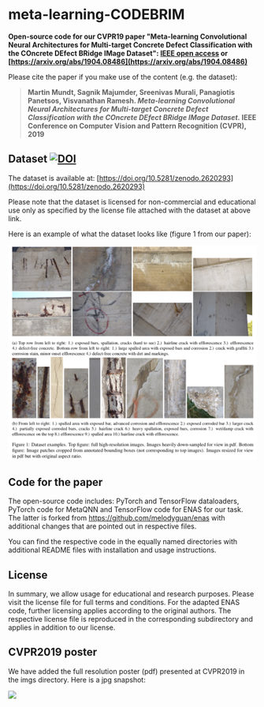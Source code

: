 # meta-learning-CODEBRIM
**Open-source code for our CVPR19 paper "Meta-learning Convolutional Neural Architectures for Multi-target Concrete Defect Classification with the COncrete DEfect BRidge IMage Dataset": [IEEE open access](http://openaccess.thecvf.com/content_CVPR_2019/html/Mundt_Meta-Learning_Convolutional_Neural_Architectures_for_Multi-Target_Concrete_Defect_Classification_With_CVPR_2019_paper.html) or [https://arxiv.org/abs/1904.08486](https://arxiv.org/abs/1904.08486)**

Please cite the paper if you make use of the content (e.g. the dataset):

> **Martin Mundt, Sagnik Majumder, Sreenivas Murali, Panagiotis Panetsos, Visvanathan Ramesh.
> *Meta-learning Convolutional Neural Architectures for Multi-target Concrete Defect Classification with the COncrete DEfect BRidge IMage Dataset.*
> IEEE Conference on Computer Vision and Pattern Recognition (CVPR), 2019**

## Dataset [![DOI](https://zenodo.org/badge/DOI/10.5281/zenodo.2620293.svg)](https://doi.org/10.5281/zenodo.2620293)
 

The dataset is available at: [https://doi.org/10.5281/zenodo.2620293](https://doi.org/10.5281/zenodo.2620293) 

Please note that the dataset is licensed for non-commercial and educational use only as specified by the license file attached with the dataset at above link. 

Here is an example of what the dataset looks like (figure 1 from our paper):

![](imgs/dataset_example.png)

## Code for the paper
The open-source code includes: PyTorch and TensorFlow dataloaders, PyTorch code for MetaQNN and TensorFlow code for ENAS for our task. The latter is forked from https://github.com/melodyguan/enas with additional changes that are pointed out in respective files.

You can find the respective code in the equally named directories with additional README files with installation and usage instructions.

## License
In summary, we allow usage for educational and research purposes. Please visit the license file for full terms and conditions. For the adapted ENAS code, further licensing applies according to the original authors. The respective license file is reproduced in the corresponding subdirectory and applies in addition to our license. 

## CVPR2019 poster
We have added the full resolution poster (pdf) presented at CVPR2019 in the imgs directory. Here is a jpg snapshot:

![](imgs/CVPR19_CODEBRIM_poster.jpg)
